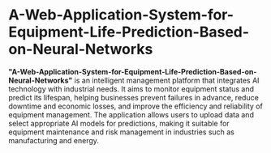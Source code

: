 # A-Web-Application-System-for-Equipment-Life-Prediction-Based-on-Neural-Networks
**"A-Web-Application-System-for-Equipment-Life-Prediction-Based-on-Neural-Networks"** is an intelligent management platform that integrates AI technology with industrial needs. It aims to monitor equipment status and predict its lifespan, helping businesses prevent failures in advance, reduce downtime and economic losses, and improve the efficiency and reliability of equipment management. The application allows users to upload data and select appropriate AI models for predictions, making it suitable for equipment maintenance and risk management in industries such as manufacturing and energy.
